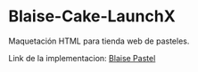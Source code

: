 # Blaise-Cake-LaunchX
Maquetación HTML para tienda web de pasteles.

Link de la implementacion: 
[Blaise Pastel](https://blaisepastel.000webhostapp.com/)

